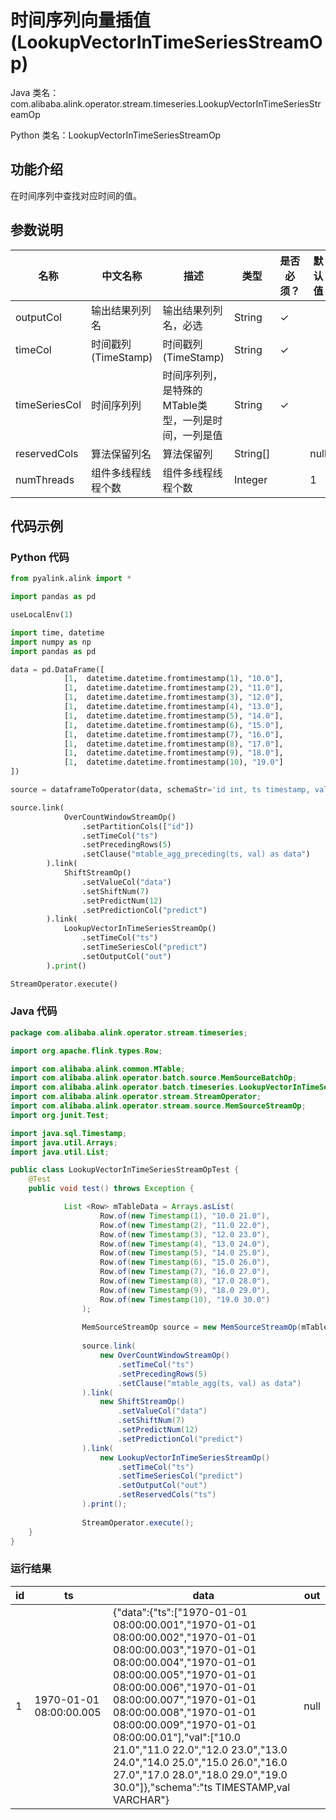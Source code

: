 # 时间序列向量插值 (LookupVectorInTimeSeriesStreamOp)
Java 类名：com.alibaba.alink.operator.stream.timeseries.LookupVectorInTimeSeriesStreamOp

Python 类名：LookupVectorInTimeSeriesStreamOp


## 功能介绍
在时间序列中查找对应时间的值。

## 参数说明

| 名称 | 中文名称 | 描述 | 类型 | 是否必须？ | 默认值 |
| --- | --- | --- | --- | --- | --- |
| outputCol | 输出结果列列名 | 输出结果列列名，必选 | String | ✓ |  |
| timeCol | 时间戳列(TimeStamp) | 时间戳列(TimeStamp) | String | ✓ |  |
| timeSeriesCol | 时间序列列 | 时间序列列，是特殊的MTable类型，一列是时间，一列是值 | String | ✓ |  |
| reservedCols | 算法保留列名 | 算法保留列 | String[] |  | null |
| numThreads | 组件多线程线程个数 | 组件多线程线程个数 | Integer |  | 1 |

## 代码示例
### Python 代码
```python
from pyalink.alink import *

import pandas as pd

useLocalEnv(1)

import time, datetime
import numpy as np
import pandas as pd

data = pd.DataFrame([
			[1,  datetime.datetime.fromtimestamp(1), "10.0"],
			[1,  datetime.datetime.fromtimestamp(2), "11.0"],
			[1,  datetime.datetime.fromtimestamp(3), "12.0"],
			[1,  datetime.datetime.fromtimestamp(4), "13.0"],
			[1,  datetime.datetime.fromtimestamp(5), "14.0"],
			[1,  datetime.datetime.fromtimestamp(6), "15.0"],
			[1,  datetime.datetime.fromtimestamp(7), "16.0"],
			[1,  datetime.datetime.fromtimestamp(8), "17.0"],
			[1,  datetime.datetime.fromtimestamp(9), "18.0"],
			[1,  datetime.datetime.fromtimestamp(10), "19.0"]
])

source = dataframeToOperator(data, schemaStr='id int, ts timestamp, val string', op_type='stream')

source.link(
			OverCountWindowStreamOp()
				.setPartitionCols(["id"])
				.setTimeCol("ts")
				.setPrecedingRows(5)
				.setClause("mtable_agg_preceding(ts, val) as data")
		).link(
			ShiftStreamOp()
				.setValueCol("data")
				.setShiftNum(7)
				.setPredictNum(12)
				.setPredictionCol("predict")
		).link(
			LookupVectorInTimeSeriesStreamOp()
				.setTimeCol("ts")
				.setTimeSeriesCol("predict")
				.setOutputCol("out")
		).print()

StreamOperator.execute()
```
### Java 代码
```java
package com.alibaba.alink.operator.stream.timeseries;

import org.apache.flink.types.Row;

import com.alibaba.alink.common.MTable;
import com.alibaba.alink.operator.batch.source.MemSourceBatchOp;
import com.alibaba.alink.operator.batch.timeseries.LookupVectorInTimeSeriesBatchOp;
import com.alibaba.alink.operator.stream.StreamOperator;
import com.alibaba.alink.operator.stream.source.MemSourceStreamOp;
import org.junit.Test;

import java.sql.Timestamp;
import java.util.Arrays;
import java.util.List;

public class LookupVectorInTimeSeriesStreamOpTest {
	@Test
	public void test() throws Exception {

			List <Row> mTableData = Arrays.asList(
        			Row.of(new Timestamp(1), "10.0 21.0"),
        			Row.of(new Timestamp(2), "11.0 22.0"),
        			Row.of(new Timestamp(3), "12.0 23.0"),
        			Row.of(new Timestamp(4), "13.0 24.0"),
        			Row.of(new Timestamp(5), "14.0 25.0"),
        			Row.of(new Timestamp(6), "15.0 26.0"),
        			Row.of(new Timestamp(7), "16.0 27.0"),
        			Row.of(new Timestamp(8), "17.0 28.0"),
        			Row.of(new Timestamp(9), "18.0 29.0"),
        			Row.of(new Timestamp(10), "19.0 30.0")
        		);
        
        		MemSourceStreamOp source = new MemSourceStreamOp(mTableData, new String[] {"ts", "val"});
        
        		source.link(
        			new OverCountWindowStreamOp()
        				.setTimeCol("ts")
        				.setPrecedingRows(5)
        				.setClause("mtable_agg(ts, val) as data")
        		).link(
        			new ShiftStreamOp()
        				.setValueCol("data")
        				.setShiftNum(7)
        				.setPredictNum(12)
        				.setPredictionCol("predict")
        		).link(
        			new LookupVectorInTimeSeriesStreamOp()
        				.setTimeCol("ts")
        				.setTimeSeriesCol("predict")
        				.setOutputCol("out")
        				.setReservedCols("ts")
        		).print();
        
        		StreamOperator.execute();
	}
}
```

### 运行结果
id|ts|data|out
---|---|----|---
1|1970-01-01 08:00:00.005|{"data":{"ts":["1970-01-01 08:00:00.001","1970-01-01 08:00:00.002","1970-01-01 08:00:00.003","1970-01-01 08:00:00.004","1970-01-01 08:00:00.005","1970-01-01 08:00:00.006","1970-01-01 08:00:00.007","1970-01-01 08:00:00.008","1970-01-01 08:00:00.009","1970-01-01 08:00:00.01"],"val":["10.0 21.0","11.0 22.0","12.0 23.0","13.0 24.0","14.0 25.0","15.0 26.0","16.0 27.0","17.0 28.0","18.0 29.0","19.0 30.0"]},"schema":"ts TIMESTAMP,val VARCHAR"}|null
